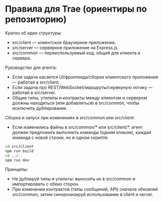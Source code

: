 # Правила для Trae (ориентиры по репозиторию)

Кратко об идее структуры:
- src/client — клиентское браузерное приложение.
- src/server — серверное приложение на Express.js.
- src/common — переиспользуемый код, общий для клиента и сервера.

Руководство для агента:
- Если задача касается UI/фронтенда/сборки клиентского приложения — работай в src/client.
- Если задача про REST/WebSocket/маршруты/серверную логику — работай в src/server.
- Общие типы, утилиты и контракты между клиентом и сервером должны находиться (или добавляться) в src/common, чтобы исключить дублирование.

Сборка и запуск при изменениях в src/common или src/client:
- Если изменились файлы в src/common/* или src/client/*, агент должен предложить выполнить команды (одним кликом), каждая команда с новой строки, но в одном скрипте:
```bash
cd src/client
npm run build
cd ../..
npm run dev
```

Принципы:
- Не дублируй типы и утилиты: выносить их в src/common и импортировать с обеих сторон.
- При изменении контрактов (типы сообщений, API) сначала обновляй src/common, затем синхронизируй использование в client и server.